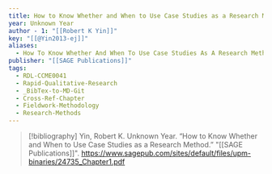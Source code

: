 ```yaml
---
title: How to Know Whether and When to Use Case Studies as a Research Method
year: Unknown Year
author - 1: "[[Robert K Yin]]"
key: "[[@Yin2013-ej]]"
aliases:
  - How To Know Whether And When To Use Case Studies As A Research Method
publisher: "[[SAGE Publications]]"
tags:
  - RDL-CCME0041
  - Rapid-Qualitative-Research
  - _BibTex-to-MD-Git
  - Cross-Ref-Chapter
  - Fieldwork-Methodology
  - Research-Methods
---
```


> [!bibliography]
> Yin, Robert K. Unknown Year. “How to Know Whether and When to Use Case Studies as a Research Method.” "[[SAGE Publications]]". https://www.sagepub.com/sites/default/files/upm-binaries/24735_Chapter1.pdf